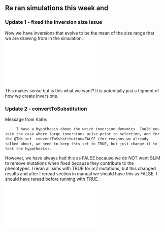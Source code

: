 ## Re ran simulations this week and 
### Update 1 - fixed the inversion size issue  
Now we have inversions that evolve to be the mean of the size range that we are drawing from in the simulation.  
![Average Inversion Size Through Time](../figures/20200911/invLengthAverage.pdf)  
This makes sense but is this what we want? It is potentially just a figment of how we create inversions.  
  
### Update 2 - convertToSubstitution
Message from Katie:    
       
         I have a hypothesis about the weird inversion dynamics. Could you take the case where large inversions arise prior to selection, and for the QTNs set  convertToSubstitution=FALSE (for reasons we already talked about, we need to keep this set to TRUE, but just change it to test the hypothesis).
  
However, we have always had this as FALSE because we do NOT want SLiM to remove mutations when fixed because they contribute to the phenotypes. I reran all sims
with TRUE for m2 mutations, but this changed results and after I reread section in manual we should have this as FALSE. I should have reread before running with TRUE.  
![Local Adaptation with convertToSubstitution=TRUE](../figures/20200911/invLengthAverage.pdf)

	
